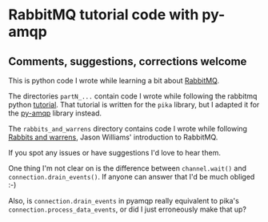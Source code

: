 # RabbitMQ tutorial code with py-amqp
## Comments, suggestions, corrections welcome

This is python code I wrote while learning a bit about [RabbitMQ](https://rabbitmq.com/).

The directories `partN_...` contain code I wrote while following the rabbitmq
python [tutorial](https://www.rabbitmq.com/tutorials/tutorial-one-python.html).
That tutorial is written for the `pika` library, but I adapted it for the
[py-amqp](http://amqp.readthedocs.com) library instead.

The `rabbits_and_warrens` directory contains code I wrote while following
[Rabbits and warrens](http://blogs.digitar.com/jjww/2009/01/rabbits-and-warrens/),
Jason Williams' introduction to RabbitMQ.

If you spot any issues or have suggestions I'd love to hear them.

One thing I'm not clear on is the difference between `channel.wait()` and
`connection.drain_events()`. If anyone can answer that I'd be much obliged :-)

Also, is `connection.drain_events` in pyamqp really equivalent to pika's
`connection.process_data_events`, or did I just erroneously make that up?
